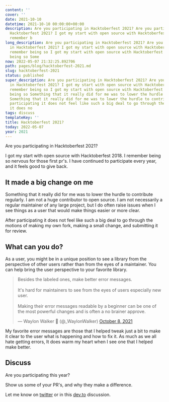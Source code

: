 ```yaml
---
content: ''
cover: ''
date: 2021-10-10
datetime: 2021-10-10 00:00:00+00:00
description: Are you participating in Hacktoberfest 2021? Are you participating in
  Hacktoberfest 2021? I got my start with open source with Hacktoberfest 2018.  I
  remember b
long_description: Are you participating in Hacktoberfest 2021? Are you participating
  in Hacktoberfest 2021? I got my start with open source with Hacktoberfest 2018.  I
  remember being so I got my start with open source with Hacktoberfest 2018.  I remember
  being so Some
now: 2022-05-07 21:32:25.892706
path: pages/blog/hacktoberfest-2021.md
slug: hacktoberfest-2021
status: published
super_description: Are you participating in Hacktoberfest 2021? Are you participating
  in Hacktoberfest 2021? I got my start with open source with Hacktoberfest 2018.  I
  remember being so I got my start with open source with Hacktoberfest 2018.  I remember
  being so Something that it really did for me was to lower the hurdle to contribute
  Something that it really did for me was to lower the hurdle to contribute After
  participating it does not feel like such a big deal to go through the After participating
  it does no
tags: discuss
templateKey: ''
title: Hacktoberfest 2021?
today: 2022-05-07
year: 2021
---
```


Are you participating in Hacktoberfest 2021?


I got my start with open source with Hacktoberfest 2018.  I remember being so
nervous for those first pr's.  I have continued to participate every year, and
it feels good to give back.


## It made a big change on me

Something that it really did for me was to lower the hurdle to contribute
regularly.  I am not a huge contributor to open source.  I am not necessarily a
regular maintainer of any large project, but I do often raise issues when I see
things as a user that would make things easier or more clear.

After participating it does not feel like such a big deal to go through the
motions of making my own fork, making a small change, and submitting it for
review.

## What can you do?

As a user, you might be in a unique position to see a library from the
perspective of other users rather than from the eyes of a maintainer.  You can
help bring the user perspective to your favorite library.

<blockquote class="twitter-tweet"><p lang="en" dir="ltr">Besides the labeled ones, make better error messages.<br><br>It&#39;s hard for maintainers to see from the eyes of users especially new user.<br><br>Making their error messages readable by a beginner can be one of the most powerful changes and is often a no brainer approve.</p>&mdash; Waylon Walker 🐍 (@_WaylonWalker) <a href="https://twitter.com/_WaylonWalker/status/1446440878864846909?ref_src=twsrc%5Etfw">October 8, 2021</a></blockquote>
<script async src="https://platform.twitter.com/widgets.js" charset="utf-8"></script>


My favorite error messages are those that I helped tweak just a bit to make it
clear to the user what is happening and how to fix it.  As much as we all hate
getting errors, It does warm my heart when I see one that I helped make better.

## Discuss

Are you participating this year?

Show us some of your PR's, and why they make a difference.

Let me know on [twitter](https://twitter.com/_WaylonWalker) or in this
[dev.to](https://dev.to/waylonwalker/hacktoberfest-2021-1mkf) discussion.